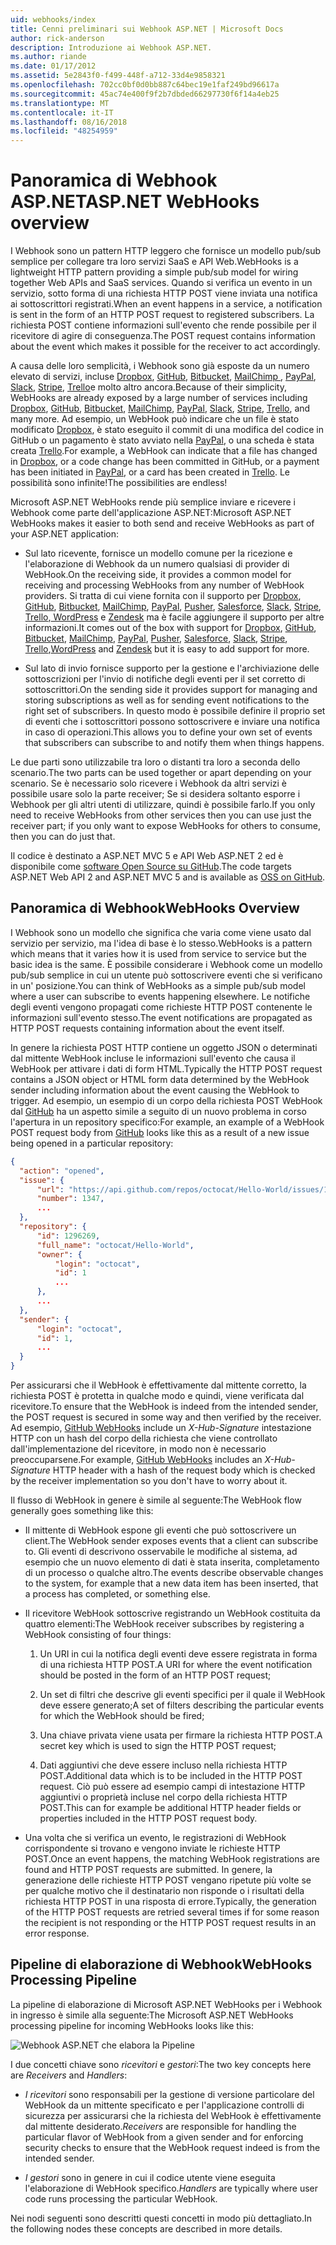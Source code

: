```yaml
---
uid: webhooks/index
title: Cenni preliminari sui Webhook ASP.NET | Microsoft Docs
author: rick-anderson
description: Introduzione ai Webhook ASP.NET.
ms.author: riande
ms.date: 01/17/2012
ms.assetid: 5e2843f0-f499-448f-a712-33d4e9858321
ms.openlocfilehash: 702cc0bf0d0bb887c64bec19e1faf249bd96617a
ms.sourcegitcommit: 45ac74e400f9f2b7dbded66297730f6f14a4eb25
ms.translationtype: MT
ms.contentlocale: it-IT
ms.lasthandoff: 08/16/2018
ms.locfileid: "48254959"
---
```

# <a name="aspnet-webhooks-overview"></a><span data-ttu-id="3af33-103">Panoramica di Webhook ASP.NET</span><span class="sxs-lookup"><span data-stu-id="3af33-103">ASP.NET WebHooks overview</span></span>

<span data-ttu-id="3af33-104">I Webhook sono un pattern HTTP leggero che fornisce un modello pub/sub semplice per collegare tra loro servizi SaaS e API Web.</span><span class="sxs-lookup"><span data-stu-id="3af33-104">WebHooks is a lightweight HTTP pattern providing a simple pub/sub model for wiring together Web APIs and SaaS services.</span></span> <span data-ttu-id="3af33-105">Quando si verifica un evento in un servizio, sotto forma di una richiesta HTTP POST viene inviata una notifica ai sottoscrittori registrati.</span><span class="sxs-lookup"><span data-stu-id="3af33-105">When an event happens in a service, a notification is sent in the form of an HTTP POST request to registered subscribers.</span></span> <span data-ttu-id="3af33-106">La richiesta POST contiene informazioni sull'evento che rende possibile per il ricevitore di agire di conseguenza.</span><span class="sxs-lookup"><span data-stu-id="3af33-106">The POST request contains information about the event which makes it possible for the receiver to act accordingly.</span></span>

<span data-ttu-id="3af33-107">A causa delle loro semplicità, i Webhook sono già esposte da un numero elevato di servizi, incluse [Dropbox](http://dropbox.com/), [GitHub](http://www.github.com/), [Bitbucket](https://bitbucket.org/), [MailChimp ](http://www.mailchimp.com/), [PayPal](http://www.paypal.com/), [Slack](http://www.slack.com), [Stripe](http://www.stripe.com), [Trello](http://www.trello.com/)e molto altro ancora.</span><span class="sxs-lookup"><span data-stu-id="3af33-107">Because of their simplicity, WebHooks are already exposed by a large number of services including [Dropbox](http://dropbox.com/), [GitHub](http://www.github.com/), [Bitbucket](https://bitbucket.org/), [MailChimp](http://www.mailchimp.com/), [PayPal](http://www.paypal.com/), [Slack](http://www.slack.com), [Stripe](http://www.stripe.com), [Trello](http://www.trello.com/), and many more.</span></span> <span data-ttu-id="3af33-108">Ad esempio, un WebHook può indicare che un file è stato modificato [Dropbox](http://dropbox.com/), è stato eseguito il commit di una modifica del codice in GitHub o un pagamento è stato avviato nella [PayPal](http://www.paypal.com/), o una scheda è stata creata [ Trello](http://www.trello.com/).</span><span class="sxs-lookup"><span data-stu-id="3af33-108">For example, a WebHook can indicate that a file has changed in [Dropbox](http://dropbox.com/), or a code change has been committed in GitHub, or a payment has been initiated in [PayPal](http://www.paypal.com/), or a card has been created in [Trello](http://www.trello.com/).</span></span> <span data-ttu-id="3af33-109">Le possibilità sono infinite!</span><span class="sxs-lookup"><span data-stu-id="3af33-109">The possibilities are endless!</span></span>

<span data-ttu-id="3af33-110">Microsoft ASP.NET WebHooks rende più semplice inviare e ricevere i Webhook come parte dell'applicazione ASP.NET:</span><span class="sxs-lookup"><span data-stu-id="3af33-110">Microsoft ASP.NET WebHooks makes it easier to both send and receive WebHooks as part of your ASP.NET application:</span></span>

* <span data-ttu-id="3af33-111">Sul lato ricevente, fornisce un modello comune per la ricezione e l'elaborazione di Webhook da un numero qualsiasi di provider di WebHook.</span><span class="sxs-lookup"><span data-stu-id="3af33-111">On the receiving side, it provides a common model for receiving and processing WebHooks from any number of WebHook providers.</span></span> <span data-ttu-id="3af33-112">Si tratta di cui viene fornita con il supporto per [Dropbox](http://dropbox.com/), [GitHub](http://www.github.com/), [Bitbucket](https://bitbucket.org/), [MailChimp](http://www.mailchimp.com/), [PayPal](http://www.paypal.com/), [Pusher](http://www.pusher.com), [Salesforce](http://www.salesforce.com), [Slack](http://www.slack.com), [Stripe](http://www.stripe.com), [Trello](http://www.trello.com/),[ WordPress](http://www.wordpress.com) e [Zendesk](https://www.zendesk.com/) ma è facile aggiungere il supporto per altre informazioni.</span><span class="sxs-lookup"><span data-stu-id="3af33-112">It comes out of the box with support for [Dropbox](http://dropbox.com/), [GitHub](http://www.github.com/), [Bitbucket](https://bitbucket.org/), [MailChimp](http://www.mailchimp.com/), [PayPal](http://www.paypal.com/), [Pusher](http://www.pusher.com), [Salesforce](http://www.salesforce.com), [Slack](http://www.slack.com), [Stripe](http://www.stripe.com), [Trello](http://www.trello.com/),[WordPress](http://www.wordpress.com) and [Zendesk](https://www.zendesk.com/) but it is easy to add support for more.</span></span>

* <span data-ttu-id="3af33-113">Sul lato di invio fornisce supporto per la gestione e l'archiviazione delle sottoscrizioni per l'invio di notifiche degli eventi per il set corretto di sottoscrittori.</span><span class="sxs-lookup"><span data-stu-id="3af33-113">On the sending side it provides support for managing and storing subscriptions as well as for sending event notifications to the right set of subscribers.</span></span> <span data-ttu-id="3af33-114">In questo modo è possibile definire il proprio set di eventi che i sottoscrittori possono sottoscrivere e inviare una notifica in caso di operazioni.</span><span class="sxs-lookup"><span data-stu-id="3af33-114">This allows you to define your own set of events that subscribers can subscribe to and notify them when things happens.</span></span>

<span data-ttu-id="3af33-115">Le due parti sono utilizzabile tra loro o distanti tra loro a seconda dello scenario.</span><span class="sxs-lookup"><span data-stu-id="3af33-115">The two parts can be used together or apart depending on your scenario.</span></span> <span data-ttu-id="3af33-116">Se è necessario solo ricevere i Webhook da altri servizi è possibile usare solo la parte receiver; Se si desidera soltanto esporre i Webhook per gli altri utenti di utilizzare, quindi è possibile farlo.</span><span class="sxs-lookup"><span data-stu-id="3af33-116">If you only need to receive WebHooks from other services then you can use just the receiver part; if you only want to expose WebHooks for others to consume, then you can do just that.</span></span>

<span data-ttu-id="3af33-117">Il codice è destinato a ASP.NET MVC 5 e API Web ASP.NET 2 ed è disponibile come [software Open Source su GitHub](https://github.com/aspnet/WebHooks).</span><span class="sxs-lookup"><span data-stu-id="3af33-117">The code targets ASP.NET Web API 2 and ASP.NET MVC 5 and is available as [OSS on GitHub](https://github.com/aspnet/WebHooks).</span></span>

## <a name="webhooks-overview"></a><span data-ttu-id="3af33-118">Panoramica di Webhook</span><span class="sxs-lookup"><span data-stu-id="3af33-118">WebHooks Overview</span></span>

<span data-ttu-id="3af33-119">I Webhook sono un modello che significa che varia come viene usato dal servizio per servizio, ma l'idea di base è lo stesso.</span><span class="sxs-lookup"><span data-stu-id="3af33-119">WebHooks is a pattern which means that it varies how it is used from service to service but the basic idea is the same.</span></span> <span data-ttu-id="3af33-120">È possibile considerare i Webhook come un modello pub/sub semplice in cui un utente può sottoscrivere eventi che si verificano in un' posizione.</span><span class="sxs-lookup"><span data-stu-id="3af33-120">You can think of WebHooks as a simple pub/sub model where a user can subscribe to events happening elsewhere.</span></span> <span data-ttu-id="3af33-121">Le notifiche degli eventi vengono propagati come richieste HTTP POST contenente le informazioni sull'evento stesso.</span><span class="sxs-lookup"><span data-stu-id="3af33-121">The event notifications are propagated as HTTP POST requests containing information about the event itself.</span></span>

<span data-ttu-id="3af33-122">In genere la richiesta POST HTTP contiene un oggetto JSON o determinati dal mittente WebHook incluse le informazioni sull'evento che causa il WebHook per attivare i dati di form HTML.</span><span class="sxs-lookup"><span data-stu-id="3af33-122">Typically the HTTP POST request contains a JSON object or HTML form data determined by the WebHook sender including information about the event causing the WebHook to trigger.</span></span> <span data-ttu-id="3af33-123">Ad esempio, un esempio di un corpo della richiesta POST WebHook dal [GitHub](http://www.github.com/) ha un aspetto simile a seguito di un nuovo problema in corso l'apertura in un repository specifico:</span><span class="sxs-lookup"><span data-stu-id="3af33-123">For example, an example of a WebHook POST request body from [GitHub](http://www.github.com/) looks like this as a result of a new issue being opened in a particular repository:</span></span>

```json
{
  "action": "opened",
  "issue": {
      "url": "https://api.github.com/repos/octocat/Hello-World/issues/1347",
      "number": 1347,
      ...
  },
  "repository": {
      "id": 1296269,
      "full_name": "octocat/Hello-World",
      "owner": {
          "login": "octocat",
          "id": 1
          ...
      },
      ...
  },
  "sender": {
      "login": "octocat",
      "id": 1,
      ...
  }
}
```

<span data-ttu-id="3af33-124">Per assicurarsi che il WebHook è effettivamente dal mittente corretto, la richiesta POST è protetta in qualche modo e quindi, viene verificata dal ricevitore.</span><span class="sxs-lookup"><span data-stu-id="3af33-124">To ensure that the WebHook is indeed from the intended sender, the POST request is secured in some way and then verified by the receiver.</span></span> <span data-ttu-id="3af33-125">Ad esempio, [GitHub WebHooks](https://developer.github.com/webhooks/) include un *X-Hub-Signature* intestazione HTTP con un hash del corpo della richiesta che viene controllato dall'implementazione del ricevitore, in modo non è necessario preoccuparsene.</span><span class="sxs-lookup"><span data-stu-id="3af33-125">For example, [GitHub WebHooks](https://developer.github.com/webhooks/) includes an *X-Hub-Signature* HTTP header with a hash of the request body which is checked by the receiver implementation so you don't have to worry about it.</span></span>

<span data-ttu-id="3af33-126">Il flusso di WebHook in genere è simile al seguente:</span><span class="sxs-lookup"><span data-stu-id="3af33-126">The WebHook flow generally goes something like this:</span></span>

* <span data-ttu-id="3af33-127">Il mittente di WebHook espone gli eventi che può sottoscrivere un client.</span><span class="sxs-lookup"><span data-stu-id="3af33-127">The WebHook sender exposes events that a client can subscribe to.</span></span> <span data-ttu-id="3af33-128">Gli eventi di descrivono osservabile le modifiche al sistema, ad esempio che un nuovo elemento di dati è stata inserita, completamento di un processo o qualche altro.</span><span class="sxs-lookup"><span data-stu-id="3af33-128">The events describe observable changes to the system, for example that a new data item has been inserted, that a process has completed, or something else.</span></span>

* <span data-ttu-id="3af33-129">Il ricevitore WebHook sottoscrive registrando un WebHook costituita da quattro elementi:</span><span class="sxs-lookup"><span data-stu-id="3af33-129">The WebHook receiver subscribes by registering a WebHook consisting of four things:</span></span>

     1. <span data-ttu-id="3af33-130">Un URI in cui la notifica degli eventi deve essere registrata in forma di una richiesta HTTP POST.</span><span class="sxs-lookup"><span data-stu-id="3af33-130">A URI for where the event notification should be posted in the form of an HTTP POST request;</span></span>

     2. <span data-ttu-id="3af33-131">Un set di filtri che descrive gli eventi specifici per il quale il WebHook deve essere generato;</span><span class="sxs-lookup"><span data-stu-id="3af33-131">A set of filters describing the particular events for which the WebHook should be fired;</span></span>

     3. <span data-ttu-id="3af33-132">Una chiave privata viene usata per firmare la richiesta HTTP POST.</span><span class="sxs-lookup"><span data-stu-id="3af33-132">A secret key which is used to sign the HTTP POST request;</span></span>

     4. <span data-ttu-id="3af33-133">Dati aggiuntivi che deve essere incluso nella richiesta HTTP POST.</span><span class="sxs-lookup"><span data-stu-id="3af33-133">Additional data which is to be included in the HTTP POST request.</span></span> <span data-ttu-id="3af33-134">Ciò può essere ad esempio campi di intestazione HTTP aggiuntivi o proprietà incluse nel corpo della richiesta HTTP POST.</span><span class="sxs-lookup"><span data-stu-id="3af33-134">This can for example be additional HTTP header fields or properties included in the HTTP POST request body.</span></span>

* <span data-ttu-id="3af33-135">Una volta che si verifica un evento, le registrazioni di WebHook corrispondente si trovano e vengono inviate le richieste HTTP POST.</span><span class="sxs-lookup"><span data-stu-id="3af33-135">Once an event happens, the matching WebHook registrations are found and HTTP POST requests are submitted.</span></span> <span data-ttu-id="3af33-136">In genere, la generazione delle richieste HTTP POST vengano ripetute più volte se per qualche motivo che il destinatario non risponde o i risultati della richiesta HTTP POST in una risposta di errore.</span><span class="sxs-lookup"><span data-stu-id="3af33-136">Typically, the generation of the HTTP POST requests are retried several times if for some reason the recipient is not responding or the HTTP POST request results in an error response.</span></span>

## <a name="webhooks-processing-pipeline"></a><span data-ttu-id="3af33-137">Pipeline di elaborazione di Webhook</span><span class="sxs-lookup"><span data-stu-id="3af33-137">WebHooks Processing Pipeline</span></span>

<span data-ttu-id="3af33-138">La pipeline di elaborazione di Microsoft ASP.NET WebHooks per i Webhook in ingresso è simile alla seguente:</span><span class="sxs-lookup"><span data-stu-id="3af33-138">The Microsoft ASP.NET WebHooks processing pipeline for incoming WebHooks looks like this:</span></span>

![Webhook ASP.NET che elabora la Pipeline](_static/WebHookReceivers.png)

<span data-ttu-id="3af33-140">I due concetti chiave sono *ricevitori* e *gestori*:</span><span class="sxs-lookup"><span data-stu-id="3af33-140">The two key concepts here are *Receivers* and *Handlers*:</span></span>

* <span data-ttu-id="3af33-141">*I ricevitori* sono responsabili per la gestione di versione particolare del WebHook da un mittente specificato e per l'applicazione controlli di sicurezza per assicurarsi che la richiesta del WebHook è effettivamente dal mittente desiderato.</span><span class="sxs-lookup"><span data-stu-id="3af33-141">*Receivers* are responsible for handling the particular flavor of WebHook from a given sender and for enforcing security checks to ensure that the WebHook request indeed is from the intended sender.</span></span>

* <span data-ttu-id="3af33-142">*I gestori* sono in genere in cui il codice utente viene eseguita l'elaborazione di WebHook specifico.</span><span class="sxs-lookup"><span data-stu-id="3af33-142">*Handlers* are typically where user code runs processing the particular WebHook.</span></span>

<span data-ttu-id="3af33-143">Nei nodi seguenti sono descritti questi concetti in modo più dettagliato.</span><span class="sxs-lookup"><span data-stu-id="3af33-143">In the following nodes these concepts are described in more details.</span></span>
